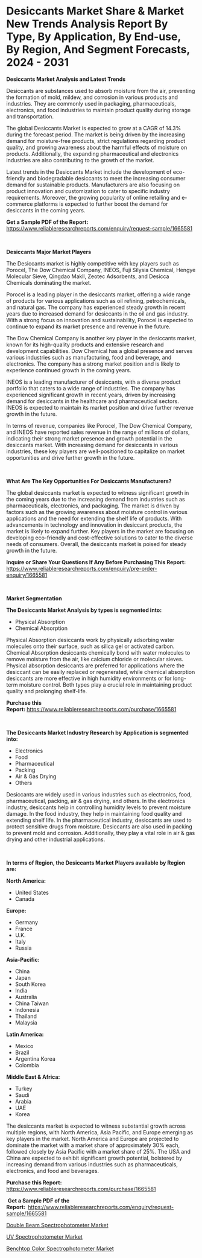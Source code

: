 <p><h1>Desiccants Market Share & Market New Trends Analysis Report By Type, By Application, By End-use, By Region, And Segment Forecasts, 2024 - 2031</h1></p><p><strong>Desiccants Market Analysis and Latest Trends</strong></p>
<p><p>Desiccants are substances used to absorb moisture from the air, preventing the formation of mold, mildew, and corrosion in various products and industries. They are commonly used in packaging, pharmaceuticals, electronics, and food industries to maintain product quality during storage and transportation.</p><p>The global Desiccants Market is expected to grow at a CAGR of 14.3% during the forecast period. The market is being driven by the increasing demand for moisture-free products, strict regulations regarding product quality, and growing awareness about the harmful effects of moisture on products. Additionally, the expanding pharmaceutical and electronics industries are also contributing to the growth of the market.</p><p>Latest trends in the Desiccants Market include the development of eco-friendly and biodegradable desiccants to meet the increasing consumer demand for sustainable products. Manufacturers are also focusing on product innovation and customization to cater to specific industry requirements. Moreover, the growing popularity of online retailing and e-commerce platforms is expected to further boost the demand for desiccants in the coming years.</p></p>
<p><strong>Get a Sample PDF of the Report:&nbsp;</strong> <a href="https://www.reliableresearchreports.com/enquiry/request-sample/1665581">https://www.reliableresearchreports.com/enquiry/request-sample/1665581</a></p>
<p>&nbsp;</p>
<p><strong>Desiccants Major Market Players</strong></p>
<p><p>The Desiccants market is highly competitive with key players such as Porocel, The Dow Chemical Company, INEOS, Fuji Silysia Chemical, Hengye Molecular Sieve, Qingdao Makll, Zeotec Adsorbents, and Desicca Chemicals dominating the market. </p><p>Porocel is a leading player in the desiccants market, offering a wide range of products for various applications such as oil refining, petrochemicals, and natural gas. The company has experienced steady growth in recent years due to increased demand for desiccants in the oil and gas industry. With a strong focus on innovation and sustainability, Porocel is expected to continue to expand its market presence and revenue in the future.</p><p>The Dow Chemical Company is another key player in the desiccants market, known for its high-quality products and extensive research and development capabilities. Dow Chemical has a global presence and serves various industries such as manufacturing, food and beverage, and electronics. The company has a strong market position and is likely to experience continued growth in the coming years.</p><p>INEOS is a leading manufacturer of desiccants, with a diverse product portfolio that caters to a wide range of industries. The company has experienced significant growth in recent years, driven by increasing demand for desiccants in the healthcare and pharmaceutical sectors. INEOS is expected to maintain its market position and drive further revenue growth in the future.</p><p>In terms of revenue, companies like Porocel, The Dow Chemical Company, and INEOS have reported sales revenue in the range of millions of dollars, indicating their strong market presence and growth potential in the desiccants market. With increasing demand for desiccants in various industries, these key players are well-positioned to capitalize on market opportunities and drive further growth in the future.</p></p>
<p>&nbsp;</p>
<p><strong>What Are The Key Opportunities For Desiccants Manufacturers?</strong></p>
<p><p>The global desiccants market is expected to witness significant growth in the coming years due to the increasing demand from industries such as pharmaceuticals, electronics, and packaging. The market is driven by factors such as the growing awareness about moisture control in various applications and the need for extending the shelf life of products. With advancements in technology and innovation in desiccant products, the market is likely to expand further. Key players in the market are focusing on developing eco-friendly and cost-effective solutions to cater to the diverse needs of consumers. Overall, the desiccants market is poised for steady growth in the future.</p></p>
<p><strong>Inquire or Share Your Questions If Any Before Purchasing This Report:</strong> <a href="https://www.reliableresearchreports.com/enquiry/pre-order-enquiry/1665581">https://www.reliableresearchreports.com/enquiry/pre-order-enquiry/1665581</a></p>
<p>&nbsp;</p>
<p><strong>Market Segmentation</strong></p>
<p><strong>The Desiccants Market Analysis by types is segmented into:</strong></p>
<p><ul><li>Physical Absorption</li><li>Chemical Absorption</li></ul></p>
<p><p>Physical Absorption desiccants work by physically adsorbing water molecules onto their surface, such as silica gel or activated carbon. Chemical Absorption desiccants chemically bond with water molecules to remove moisture from the air, like calcium chloride or molecular sieves. Physical absorption desiccants are preferred for applications where the desiccant can be easily replaced or regenerated, while chemical absorption desiccants are more effective in high humidity environments or for long-term moisture control. Both types play a crucial role in maintaining product quality and prolonging shelf-life.</p></p>
<p><strong>Purchase this Report:&nbsp;</strong><a href="https://www.reliableresearchreports.com/purchase/1665581">https://www.reliableresearchreports.com/purchase/1665581</a></p>
<p>&nbsp;</p>
<p><strong>The Desiccants Market Industry Research by Application is segmented into:</strong></p>
<p><ul><li>Electronics</li><li>Food</li><li>Pharmaceutical</li><li>Packing</li><li>Air & Gas Drying</li><li>Others</li></ul></p>
<p><p>Desiccants are widely used in various industries such as electronics, food, pharmaceutical, packing, air & gas drying, and others. In the electronics industry, desiccants help in controlling humidity levels to prevent moisture damage. In the food industry, they help in maintaining food quality and extending shelf life. In the pharmaceutical industry, desiccants are used to protect sensitive drugs from moisture. Desiccants are also used in packing to prevent mold and corrosion. Additionally, they play a vital role in air & gas drying and other industrial applications.</p></p>
<p>&nbsp;</p>
<p><strong>In terms of Region, the Desiccants Market Players available by Region are:</strong></p>
<p>
    <p> <strong> North America: </strong>
        <ul>
            <li>United States</li>
            <li>Canada</li>
        </ul>
        </p> 
    <p> <strong> Europe: </strong>
        <ul>
            <li>Germany</li>
            <li>France</li>
            <li>U.K.</li>
            <li>Italy</li>
            <li>Russia</li>
        </ul>
        </p> 
    <p> <strong> Asia-Pacific: </strong>
        <ul>
            <li>China</li>
            <li>Japan</li>
            <li>South Korea</li>
            <li>India</li>
            <li>Australia</li>
            <li>China Taiwan</li>
            <li>Indonesia</li>
            <li>Thailand</li>
            <li>Malaysia</li>
        </ul>
        </p> 
    <p> <strong> Latin America: </strong>
        <ul>
            <li>Mexico</li>
            <li>Brazil</li>
            <li>Argentina Korea</li>
            <li>Colombia</li>
        </ul>
        </p> 
    <p> <strong> Middle East & Africa: </strong>
        <ul>
            <li>Turkey</li>
            <li>Saudi</li>
            <li>Arabia</li>
            <li>UAE</li>
            <li>Korea</li>
        </ul>
    </p>
    </p>
<p><p>The desiccants market is expected to witness substantial growth across multiple regions, with North America, Asia Pacific, and Europe emerging as key players in the market. North America and Europe are projected to dominate the market with a market share of approximately 30% each, followed closely by Asia Pacific with a market share of 25%. The USA and China are expected to exhibit significant growth potential, bolstered by increasing demand from various industries such as pharmaceuticals, electronics, and food and beverages.</p></p>
<p><strong>Purchase this Report: </strong><a href="https://www.reliableresearchreports.com/purchase/1665581">https://www.reliableresearchreports.com/purchase/1665581</a></p>
<p>&nbsp;<strong>Get a Sample PDF of the Report:&nbsp;&nbsp;</strong><a href="https://www.reliableresearchreports.com/enquiry/request-sample/1665581">https://www.reliableresearchreports.com/enquiry/request-sample/1665581</a></p>
<p><strong></strong></p>
<p><p><a href="https://view.publitas.com/reportprime-1/double-beam-spectrophotometer-market-size-focuses-on-market-dynamics-in-depth-analysis-and-future-projections-of-its-market-forecasted-for-period-from-2023-to-2030/">Double Beam Spectrophotometer Market</a></p><p><a href="https://view.publitas.com/reportprime-1/uv-spectrophotometer-market-challenges-opportunities-and-growth-drivers-and-major-market-players-forecasted-for-period-from-2023-2030/">UV Spectrophotometer Market</a></p><p><a href="https://view.publitas.com/reportprime-1/benchtop-color-spectrophotometer-market-dynamics-2023-2030-also-about-its-market-trends-projections-and-opportunities/">Benchtop Color Spectrophotometer Market</a></p></p>